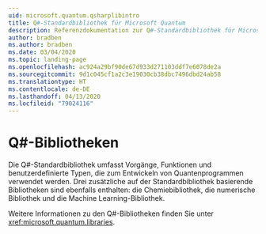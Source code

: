 ```yaml
---
uid: microsoft.quantum.qsharplibintro
title: Q#-Standardbibliothek für Microsoft Quantum
description: Referenzdokumentation zur Q#-Standardbibliothek für Microsoft Quantum
author: bradben
ms.author: bradben
ms.date: 03/04/2020
ms.topic: landing-page
ms.openlocfilehash: ac924a29bf90de67d933d271103ddf7e6078de2a
ms.sourcegitcommit: 9d1c045cf1a2c3e19030cb38dbc7496dbd24ab58
ms.translationtype: HT
ms.contentlocale: de-DE
ms.lasthandoff: 04/13/2020
ms.locfileid: "79024116"
---
```

# <a name="q-libraries"></a>Q#-Bibliotheken #

Die Q#-Standardbibliothek umfasst Vorgänge, Funktionen und benutzerdefinierte Typen, die zum Entwickeln von Quantenprogrammen verwendet werden. Drei zusätzliche auf der Standardbibliothek basierende Bibliotheken sind ebenfalls enthalten: die Chemiebibliothek, die numerische Bibliothek und die Machine Learning-Bibliothek.

Weitere Informationen zu den Q#-Bibliotheken finden Sie unter <xref:microsoft.quantum.libraries>.
